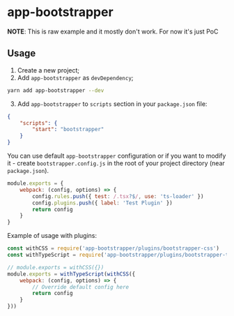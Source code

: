 # app-bootstrapper

**NOTE**: This is raw example and it mostly don't work. For now it's just PoC

## Usage
1. Create a new project;
2. Add `app-bootstrapper` as `devDependency`;
```sh
yarn add app-bootstrapper --dev
```
3. Add `app-bootstrapper` to `scripts` section in your `package.json` file:
```json
{
    "scripts": {
        "start": "bootstrapper"
    }
}
```

You can use default `app-bootstrapper` configuration or if you want to modify it - create `bootstrapper.config.js` in the root of your project directory (near `package.json`).

```javascript
module.exports = {
    webpack: (config, options) => {
        config.rules.push({ test: /.tsx?$/, use: 'ts-loader' })
        config.plugins.push({ label: 'Test Plugin' })
        return config
    }
}
```

Example of usage with plugins:
```javascript
const withCSS = require('app-bootstrapper/plugins/bootstrapper-css')
const withTypeScript = require('app-bootstrapper/plugins/bootstrapper-typescript')

// module.exports = withCSS({})
module.exports = withTypeScript(withCSS({
    webpack: (config, options) => {
        // Override default config here
        return config
    }
}))
```